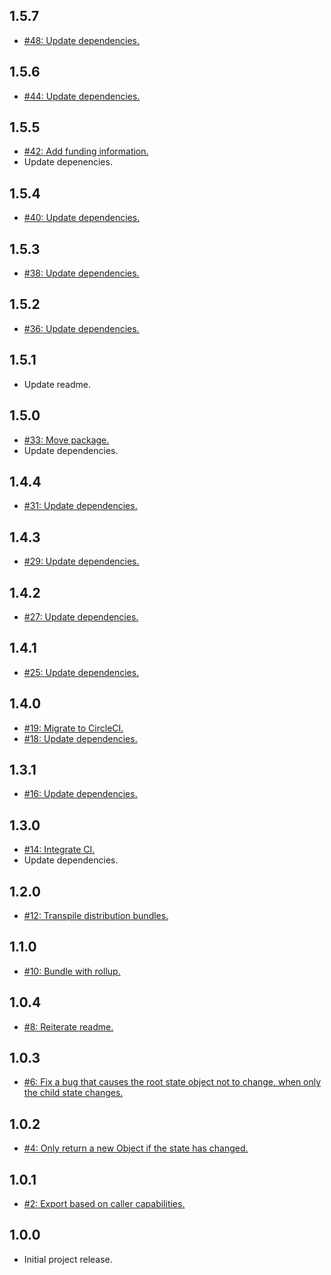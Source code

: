 ## 1.5.7
* [#48: Update dependencies.](https://github.com/haensl/assign-reducers/issues/48)

## 1.5.6
* [#44: Update dependencies.](https://github.com/haensl/assign-reducers/issues/44)

## 1.5.5
* [#42: Add funding information.](https://github.com/haensl/assign-reducers/issues/42)
* Update depenencies.

## 1.5.4
* [#40: Update dependencies.](https://github.com/haensl/assign-reducers/issues/40)

## 1.5.3
* [#38: Update dependencies.](https://github.com/haensl/assign-reducers/issues/38)

## 1.5.2
* [#36: Update dependencies.](https://github.com/haensl/assign-reducers/issues/36)

## 1.5.1
* Update readme.

## 1.5.0
* [#33: Move package.](https://github.com/haensl/assign-reducers/issues/33)
* Update dependencies.

## 1.4.4
* [#31: Update dependencies.](https://github.com/haensl/assign-reducers/issues/31)

## 1.4.3
* [#29: Update dependencies.](https://github.com/haensl/assign-reducers/issues/29)

## 1.4.2
* [#27: Update dependencies.](https://github.com/haensl/assign-reducers/issues/27)

## 1.4.1
* [#25: Update dependencies.](https://github.com/haensl/assign-reducers/issues/25)

## 1.4.0
* [#19: Migrate to CircleCI.](https://github.com/haensl/assign-reducers/issues/19)
* [#18: Update dependencies.](https://github.com/haensl/assign-reducers/issues/18)

## 1.3.1
* [#16: Update dependencies.](https://github.com/haensl/assign-reducers/issues/16)

## 1.3.0
* [#14: Integrate CI.](https://github.com/haensl/assign-reducers/issues/14)
* Update dependencies.

## 1.2.0
* [#12: Transpile distribution bundles.](https://github.com/haensl/assign-reducers/issues/12)

## 1.1.0
* [#10: Bundle with rollup.](https://github.com/haensl/assign-reducers/issues/10)

## 1.0.4
* [#8: Reiterate readme.](https://github.com/haensl/assign-reducers/issues/8)

## 1.0.3
* [#6: Fix a bug that causes the root state object not to change, when only the child state changes.](https://github.com/haensl/assign-reducers/issues/6)

## 1.0.2
* [#4: Only return a new Object if the state has changed.](https://github.com/haensl/assign-reducers/issues/4)

## 1.0.1
* [#2: Export based on caller capabilities.](https://github.com/haensl/assign-reducers/issues/2)

## 1.0.0
* Initial project release.
